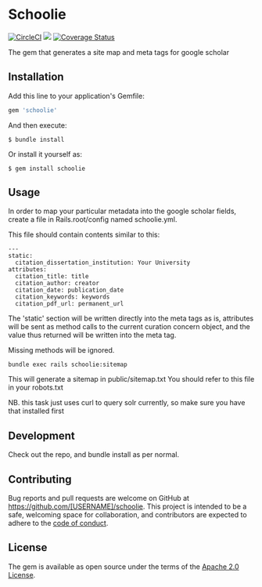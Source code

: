 # Schoolie
[![CircleCI](https://circleci.com/gh/curationexperts/schoolie/tree/main.svg?style=svg)](https://circleci.com/gh/curationexperts/schoolie/tree/main)
<a href="https://codeclimate.com/github/curationexperts/schoolie/maintainability"><img src="https://api.codeclimate.com/v1/badges/bc6ef5bc9e76c6c3dcc9/maintainability" /></a>
[![Coverage Status](https://coveralls.io/repos/github/curationexperts/schoolie/badge.svg?branch=main)](https://coveralls.io/github/curationexperts/schoolie?branch=main)

The gem that generates a site map and meta tags for google scholar

## Installation

Add this line to your application's Gemfile:

```ruby
gem 'schoolie'
```

And then execute:

    $ bundle install

Or install it yourself as:

    $ gem install schoolie

## Usage

In order to map your particular metadata into the google scholar fields, create a file in Rails.root/config named schoolie.yml.


This file should contain contents similar to this:

```
---
static:
  citation_dissertation_institution: Your University
attributes:
  citation_title: title
  citation_author: creator
  citation_date: publication_date
  citation_keywords: keywords
  citation_pdf_url: permanent_url
```

The 'static' section will be written directly into the meta tags as is, attributes will be sent as method calls to the current curation
concern object, and the value thus returned will be written into the meta tag.

Missing methods will be ignored.


```
bundle exec rails schoolie:sitemap
```

This will generate a sitemap in public/sitemap.txt You should refer to this file in your robots.txt 

NB. this task just uses curl to query solr currently, so make sure you have that installed first

## Development

Check out the repo, and bundle install as per normal.

## Contributing

Bug reports and pull requests are welcome on GitHub at https://github.com/[USERNAME]/schoolie. This project is intended to be a safe, welcoming space for collaboration, and contributors are expected to adhere to the [code of conduct](https://github.com/[USERNAME]/schoolie/blob/master/CODE_OF_CONDUCT.md).

## License

The gem is available as open source under the terms of the [Apache 2.0 License](https://opensource.org/licenses/Apache-2.0).
